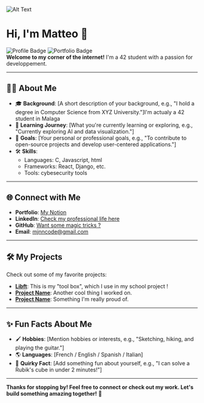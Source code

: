 ![Alt Text](https://raw.githubusercontent.com/Maj-e/git.ressources/refs/heads/main/Leonardo_Vision_XL_digital_alchemist_science_code_computer_occ_2.jpg?token=GHSAT0AAAAAAC2QZ4AZGKJOZ6AC6AIXFOSEZZYQOSQ)

# Hi, I'm Matteo 👋

![Profile Badge](https://img.shields.io/badge/-Developer-blue) ![Portfolio Badge](https://img.shields.io/badge/-Portfolio-orange)  
**Welcome to my corner of the internet!** I'm a 42 student with a passion for developpement.  

---

## 👨‍💻 About Me

- 🎓 **Background**: [A short description of your background, e.g., "I hold a degree in Computer Science from XYZ University."]I'm actualy a 42 student in Malaga
- 🌱 **Learning Journey**: [What you're currently learning or exploring, e.g., "Currently exploring AI and data visualization."]
- 🎯 **Goals**: [Your personal or professional goals, e.g., "To contribute to open-source projects and develop user-centered applications."]
- 🛠️ **Skills**:  
  - Languages: C, Javascript, html
  - Frameworks: React, Django, etc.  
  - Tools: cybesecurity tools

---

## 🌐 Connect with Me

- **Portfolio**: [My Notion](https://mjnn.notion.site/Home-efa120f4990b47a591505e232ce90f47?pvs=4)
- **LinkedIn**: [Check my professional life here](linkedin.com/in/matteo-jeannin-41045b214)
- **GitHub**: [Want some magic tricks ?](https://github.com/Maj-e)
- **Email**: [mjnncode@gmail.com](mailto:mjnncode@gmail.com)
---

## 🛠️ My Projects

Check out some of my favorite projects:

- **[Libft](https://github.com/yourusername/project)**: This is my "tool box", which I use in my school project !
- **[Project Name](https://github.com/yourusername/project)**: Another cool thing I worked on.
- **[Project Name](https://github.com/yourusername/project)**: Something I'm really proud of.

---

## ✨ Fun Facts About Me

- 🖌️ **Hobbies**: [Mention hobbies or interests, e.g., "Sketching, hiking, and playing the guitar."]
- 🌎 **Languages**: [French / English / Spanish / Italian]
- 🎲 **Quirky Fact**: [Add something fun about yourself, e.g., "I can solve a Rubik's cube in under 2 minutes!"]

---

**Thanks for stopping by! Feel free to connect or check out my work. Let's build something amazing together!** 🚀
